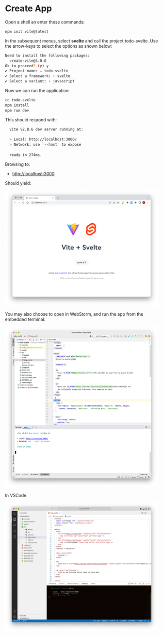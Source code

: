 # Create App 

Open a shell an enter these commands:

~~~bash
npm init vite@latest
~~~

In the subsequent menus, select **svelte** and call the project todo-svelte. Use the arrow-keys to select the options as shown below:

~~~bash
Need to install the following packages:
  create-vite@4.0.0
Ok to proceed? (y) y
✔ Project name: … todo-svelte
✔ Select a framework: › svelte
✔ Select a variant: › javascript
~~~

Now we can run the application:

~~~bash
cd todo-svelte
npm install
npm run dev
~~~

This should respond with:

~~~bash
  vite v2.8.6 dev server running at:

  > Local: http://localhost:3000/
  > Network: use `--host` to expose

  ready in 274ms.
~~~

Browsing to:

- <http://localhost:3000>

Should yield:

![](img/01.png)

You may also choose to open in WebStorm, and run the app from the embedded terminal:

![](img/02.png)

In VSCode:

![](img/12.png)
